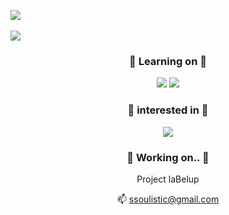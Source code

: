 
<img src="https://github-readme-stats.vercel.app/api/top-langs/?username=ssoulistic&layout=compact"><br><br>
<img src="https://github-readme-stats.vercel.app/api?username=ssoulistic&show_icons=true">

<div align="center">
  
### 🌱 Learning on 🌱

<img src="https://img.shields.io/badge/python-3776AB?style=flat&logo=Python&logoColor=white"/>
<img src="https://img.shields.io/badge/Go-00ADD8?style=flat&logo=Go&logoColor=white"/>


### 🔎 interested in 🔎

<img src="https://img.shields.io/badge/googleappsscript-4285F4?style=flat&logo=googleappsscript&logoColor=white"/>

### 🔭 Working on.. 🔭

Project laBelup


📫 ssoulistic@gmail.com

</div>


<!--
**ssoulistic/ssoulistic** is a ✨ _special_ ✨ repository because its `README.md` (this file) appears on your GitHub profile.

Here are some ideas to get you started:

- 🔭 I’m currently working on ...
- 🌱 I’m currently learning ...
- 👯 I’m looking to collaborate on ...
- 🤔 I’m looking for help with ...
- 💬 Ask me about ...
- 📫 How to reach me: ...
- 😄 Pronouns: ...
- ⚡ Fun fact: ...
-->

